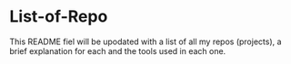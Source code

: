 # List-of-Repo

This README fiel will be upodated with a list of all my repos (projects), a brief explanation for each and the tools used in each one.
